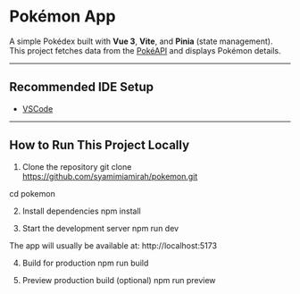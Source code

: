 # Pokémon App

A simple Pokédex built with **Vue 3**, **Vite**, and **Pinia** (state management).  
This project fetches data from the [PokéAPI](https://pokeapi.co/) and displays Pokémon details.

---

## Recommended IDE Setup

- [VSCode](https://code.visualstudio.com/)  

---

## How to Run This Project Locally

1. Clone the repository
git clone https://github.com/syamimiamirah/pokemon.git

cd pokemon

2. Install dependencies
npm install

3. Start the development server
npm run dev

The app will usually be available at:
http://localhost:5173

4. Build for production
npm run build

5. Preview production build (optional)
npm run preview
